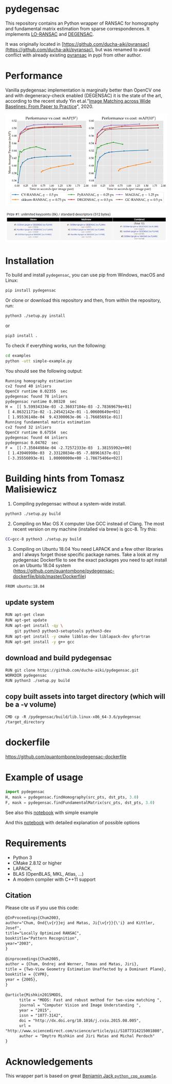 # pydegensac

This repository contains an Python wrapper of RANSAC for homography and fundamental matrix estimation
from sparse correspondences. It implements [LO-RANSAC](https://link.springer.com/chapter/10.1007/978-3-540-45243-0_31) and [DEGENSAC](http://citeseerx.ist.psu.edu/viewdoc/download?doi=10.1.1.466.2719&rep=rep1&type=pdf).

It was originally located in [https://github.com/ducha-aiki/pyransac](https://github.com/ducha-aiki/pyransac), but was renamed to avoid conflict with already existing [pyransac](https://pypi.org/project/pyransac/) in pypi from other author.

# Performance

Vanilla pydegensac implementation is marginally better than OpenCV one and with degeneracy-check enabled (DEGENSAC) it is the state of the art,
according to the recent study Yin et.al."[Image Matching across Wide Baselines: From Paper to Practice](https://arxiv.org/abs/2003.01587.pdf)", 2020.

![IMW-benchmark](img/ransacs.png)


![IMW-Challenge](img/ransacs2.png)


# Installation

To build and install `pydegensac`, you can use pip from Windows, macOS and Linux:

```bash
pip install pydegensac
```

Or clone or download this repository and then, from within the repository, run:

```bash
python3 ./setup.py install
```

or

```bash
pip3 install .
```

To check if everything works, run the following:

```bash
cd examples
python -utt simple-example.py
```

You should see the following output:

```
Running homography estimation
cv2 found 40 inliers
OpenCV runtime 0.02355  sec
pydegensac found 78 inliers
pydegensac runtime 0.00320  sec
H =  [[ 5.59934334e-03 -2.36037104e-03 -2.78369679e+01]
 [ 4.86321171e-02 -1.24542142e-01 -1.00600649e+01]
 [ 1.95536148e-04  9.43300063e-06 -1.76685691e-01]]
Running fundamental matrix estimation
cv2 found 32 inliers
OpenCV runtime 0.67554  sec
pydegensac found 44 inliers
pydegensac 0.04702  sec
F =  [[-7.35044984e-04 -2.72572333e-03  1.38155992e+00]
 [ 1.43946998e-03  2.33120834e-05 -7.88961637e-01]
 [-3.35556093e-01  1.00000000e+00 -1.78675406e+02]]
```

# Building hints from Tomasz Malisiewicz

1. Compiling pydegensac without a system-wide install.

```bash
python3 ./setup.py build
```

2. Compiling on Mac OS X computer
Use GCC instead of Clang. The most recent version on my machine (installed via brew) is gcc-8. Try this:

```bash
CC=gcc-8 python3 ./setup.py build
```

3. Compiling on Ubuntu 18.04
You need LAPACK and a few other libraries and I always forget those specific package names. Take a look at my pydegensac Dockerfile to see the exact packages you need to apt install on an Ubuntu 18.04 system (https://github.com/quantombone/pydegensac-dockerfile/blob/master/Dockerfile)

```bash
FROM ubuntu:18.04
```

## update system
```bash
RUN apt-get clean
RUN apt-get update
RUN apt-get install -qy \
    git python3 python3-setuptools python3-dev
RUN apt-get install -y cmake libblas-dev liblapack-dev gfortran
RUN apt-get install -y g++ gcc
```

## download and build pydegensac
```
RUN git clone https://github.com/ducha-aiki/pydegensac.git
WORKDIR pydegensac
RUN python3 ./setup.py build
```

## copy built assets into target directory (which will be a -v volume)
```docker
CMD cp -R /pydegensac/build/lib.linux-x86_64-3.6/pydegensac /target_directory
```

# dockerfile

https://github.com/quantombone/pydegensac-dockerfile


# Example of usage

```python
import pydegensac
H, mask = pydegensac.findHomography(src_pts, dst_pts, 3.0)
F, mask = pydegensac.findFundamentalMatrix(src_pts, dst_pts, 3.0)

```

See also this [notebook](examples/simple-example.ipynb) with simple example

And this [notebook](examples/how-to-use-detailed.ipynb) with detailed explanation of possible options


# Requirements

- Python 3
- CMake 2.8.12 or higher
- LAPACK, 
- BLAS (OpenBLAS, MKL, Atlas, ...)
- A modern compiler with C++11 support


## Citation

Please cite us if you use this code:

    @InProceedings{Chum2003,
    author="Chum, Ond{\v{r}}ej and Matas, Ji{\v{r}}{\'i} and Kittler, Josef",
    title="Locally Optimized RANSAC",
    booktitle="Pattern Recognition",
    year="2003",
    }
    
    @inproceedings{Chum2005,
    author = {Chum, Ondrej and Werner, Tomas and Matas, Jiri},
    title = {Two-View Geometry Estimation Unaffected by a Dominant Plane},
    booktitle = {CVPR},
    year = {2005},
    }
    
    @article{Mishkin2015MODS,
          title = "MODS: Fast and robust method for two-view matching ",
          journal = "Computer Vision and Image Understanding ",
          year = "2015",
          issn = "1077-3142",
          doi = "http://dx.doi.org/10.1016/j.cviu.2015.08.005",
          url = "http://www.sciencedirect.com/science/article/pii/S1077314215001800",
          author = "Dmytro Mishkin and Jiri Matas and Michal Perdoch"
    }
    


    
# Acknowledgements

This wrapper part is based on great [Benjamin Jack `python_cpp_example`](https://github.com/benjaminjack/python_cpp_example).
